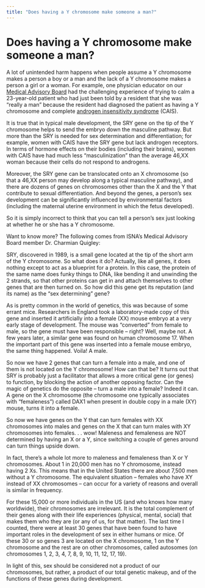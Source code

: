 ```yaml
---
title: "Does having a Y chromosome make someone a man?"
---
```


# Does having a Y chromosome make someone a man?

<p>A lot of unintended harm happens when people assume a Y chromosome makes a person a boy or a man and the lack of a Y chromosome makes a person a girl or a woman. For example, one physician educator on our <a href="/about/medicalboard">Medical Advisory Board</a> had the challenging experience of trying to calm a 23-year-old patient who had just been told by a resident that she was &#8220;really a man&#8221; because the resident had diagnosed the patient as having a Y chromosome and complete <a href="/faq/conditions/ais">androgen insensitivity syndrome</a> (<span class="caps">CAIS</span>).  </p>

<p>It is true that in typical male development, the <span class="caps">SRY</span> gene on the tip of the Y chromosome helps to send the embryo down the masculine pathway. But more than the <span class="caps">SRY</span> is needed for sex determination and differentiation; for example, women with <span class="caps">CAIS</span> have the <span class="caps">SRY</span> gene but lack androgen receptors. In terms of hormone effects on their bodies (including their brains), women with <span class="caps">CAIS</span> have had much less &#8220;masculinization&#8221; than the average 46,XX woman because their cells do not respond to androgens.  </p>

<p>Moreover, the <span class="caps">SRY</span> gene can be translocated onto an X chromosome (so that a 46,XX person may develop along a typical masculine pathway), and there are dozens of genes on chromosomes other than the X and the Y that contribute to sexual differentiation. And beyond the genes, a person&#8217;s sex development can be significantly influenced by environmental factors (including the maternal uterine environment in which the fetus developed).  </p>

<p>So it is simply incorrect to think that you can tell a person&#8217;s sex just looking at whether he or she has a Y chromosome.  </p>

<p>Want to know more? The following comes from <span class="caps">ISNA</span>&#8217;s Medical Advisory Board member Dr. Charmian Quigley:  </p>

<p><span class="caps">SRY</span>, discovered in 1989, is a small gene located at the tip of the short arm of the Y chromosome. So what does it do? Actually, like all genes, it does nothing except to act as a blueprint for a protein. In this case, the protein of the same name does funky things to <span class="caps">DNA</span>, like bending it and unwinding the 2 strands, so that other proteins can get in and attach themselves to other genes that are then turned on. So how did this gene get its reputation (and its name) as the “sex determining” gene?  </p>

<p>As is pretty common in the world of genetics, this was because of some errant mice. Researchers in England took a laboratory-made copy of this gene and inserted it artificially into a female (XX) mouse embryo at a very early stage of development. The mouse was “converted” from female to male, so the gene must have been responsible – right? Well, maybe not. A few years later, a similar gene was found on human chromosome 17. When the important part of this gene was inserted into a female mouse embryo, the same thing happened. Voila! A male.  </p>

<p>So now we have 2 genes that can turn a female into a male, and one of them is not located on the Y chromosome! How can that be? It turns out that <span class="caps">SRY</span> is probably just a facilitator that allows a more critical gene (or genes) to function, by blocking the action of another opposing factor. Can the magic of genetics do the opposite – turn a male into a female? Indeed it can. A gene on the X chromosome (the chromosome one typically associates with “femaleness”) called DAX1 when present in double copy in a male (XY) mouse, turns it into a female.  </p>

<p>So now we have genes on the Y that can turn females with XX chromosomes into males and genes on the X that can turn males with XY chromosomes into females. . . wow! Maleness and femaleness are <span class="caps">NOT</span> determined by having an X or a Y, since switching a couple of genes around can turn things upside down.  </p>

<p>In fact, there’s a whole lot more to maleness and femaleness than X or Y chromosomes. About 1 in 20,000 men has no Y chromosome, instead having 2 Xs. This means that in the United States there are about 7,500 men without a Y chromosome. The equivalent situation &#8211; females who have XY instead of XX chromosomes &#8211; can occur for a variety of reasons and overall is similar in frequency.  </p>

<p>For these 15,000 or more individuals in the US (and who knows how many worldwide), their chromosomes are irrelevant. It is the total complement of their genes along with their life experiences (physical, mental, social) that makes them who they are (or any of us, for that matter). The last time I counted, there were at least 30 genes that have been found to have important roles in the development of sex in either humans or mice. Of these 30 or so genes 3 are located on the X chromosome, 1 on the Y chromosome and the rest are on other chromosomes, called autosomes (on chromosomes 1, 2, 3, 4, 7, 8, 9, 10, 11, 12, 17, 19).  </p>

<p>In light of this, sex should be considered not a product of our chromosomes, but rather, a product of our total genetic makeup, and of the functions of these genes during development.</p>